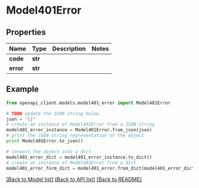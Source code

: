# Model401Error


## Properties
Name | Type | Description | Notes
------------ | ------------- | ------------- | -------------
**code** | **str** |  | 
**error** | **str** |  | 

## Example

```python
from openapi_client.models.model401_error import Model401Error

# TODO update the JSON string below
json = "{}"
# create an instance of Model401Error from a JSON string
model401_error_instance = Model401Error.from_json(json)
# print the JSON string representation of the object
print Model401Error.to_json()

# convert the object into a dict
model401_error_dict = model401_error_instance.to_dict()
# create an instance of Model401Error from a dict
model401_error_form_dict = model401_error.from_dict(model401_error_dict)
```
[[Back to Model list]](../README.md#documentation-for-models) [[Back to API list]](../README.md#documentation-for-api-endpoints) [[Back to README]](../README.md)


